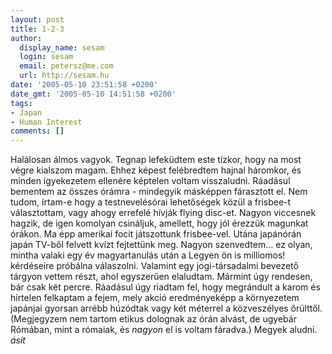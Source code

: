 ```yaml
---
layout: post
title: 1-2-3
author:
  display_name: sesam
  login: sesam
  email: petersz@me.com
  url: http://sesam.hu
date: '2005-05-10 23:51:58 +0200'
date_gmt: '2005-05-10 14:51:58 +0200'
tags:
- Japan
- Human Interest
comments: []
---
```


Halálosan álmos vagyok. Tegnap lefeküdtem este tízkor, hogy na most végre kialszom magam. Ehhez képest felébredtem hajnal háromkor, és minden igyekezetem ellenére képtelen voltam visszaludni. Ráadásul bementem az összes órámra - mindegyik másképpen fárasztott el. Nem tudom, írtam-e hogy a testnevelésórai lehetőségek közül a frisbee-t választottam, vagy ahogy errefelé hívják flying disc-et. Nagyon viccesnek hagzik, de igen komolyan csináljuk, amellett, hogy jól érezzük magunkat órákon. Ma épp amerikai focit játszottunk frisbee-vel. Utána japánórán japán TV-ből felvett kvízt fejtettünk meg. Nagyon szenvedtem... ez olyan, mintha valaki egy év magyartanulás után a Legyen ön is milliomos! kérdéseire próbálna válaszolni. Valamint egy jogi-társadalmi bevezető tárgyon vettem részt, ahol egyszerűen elaludtam. Mármint úgy rendesen, bár csak két percre. Ráadásul úgy riadtam fel, hogy megrándult a karom és hirtelen felkaptam a fejem, mely akció eredményeképp a környezetem japánjai gyorsan arrébb húzódtak vagy két méterrel a közveszélyes őrülttől. (Megjegyzem nem tartom etikus dolognak az órán alvást, de ugyebár Rómában, mint a rómaiak, és _nagyon_ el is voltam fáradva.) Megyek aludni. *ásít*
